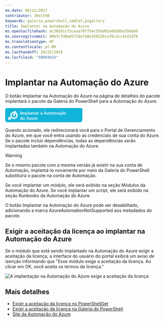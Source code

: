 ```yaml
---
ms.date: 06/12/2017
contributor: JKeithB
keywords: galeria,powershell,cmdlet,psgallery
title: Implantar na Automação do Azure
ms.openlocfilehash: dc382b1cf3ceaa787f54c555d01e6bd9ba70e680
ms.sourcegitcommit: 98b7cfd8ad5718efa8e320526ca76c3cc4141d78
ms.translationtype: HT
ms.contentlocale: pt-BR
ms.lasthandoff: 10/25/2018
ms.locfileid: "50003633"
---
```

# <a name="deploy-to-azure-automation"></a>Implantar na Automação do Azure

O botão Implantar na Automação do Azure na página de detalhes do pacote implantará o pacote da Galeria do PowerShell para a Automação do Azure.

![Botão Implantar na Automação do Azure](../../Images/DeployToAzureAutomationButton.png)

Quando acionado, ele redirecionará você para o Portal de Gerenciamento do Azure, em que você entra usando as credenciais de sua conta do Azure.
Se o pacote incluir dependências, todas as dependências serão implantadas também na Automação do Azure.

> [!WARNING]
> Se o mesmo pacote com a mesma versão já existir na sua conta de Automação, implantá-lo novamente por meio da Galeria do PowerShell substituirá o pacote na conta de Automação.

Se você implantar um módulo, ele será exibido na seção Módulos da Automação do Azure.  Se você implantar um script, ele será exibido na seção Runbooks da Automação do Azure.

O botão Implantar na Automação do Azure pode ser desabilitado, adicionando a marca AzureAutomationNotSupported aos metadados do pacote.

## <a name="require-license-acceptance-on-deploy-to-azure-automation"></a>Exigir a aceitação da licença ao implantar na Automação do Azure

Se o módulo que está sendo implantado na Automação do Azure exigir a aceitação da licença, a interface do usuário do portal exibirá um aviso de isenção informando que "Esse módulo exige a aceitação da licença. Ao clicar em OK, você aceita os termos da licença."

![A implantação na Automação do Azure exige a aceitação da licença](../../Images/DeployToAzureAutomationRequireLicenseAcceptanceDisclaimer.png)

## <a name="more-details"></a>Mais detalhes

- [Exigir a aceitação da licença no PowerShellGet](../../concepts/module-license-acceptance.md)
- [Exigir a aceitação da licença na Galeria do PowerShell](packages-that-require-license-acceptance.md)
- [Site da Automação do Azure](http://azure.microsoft.com/services/automation/)
